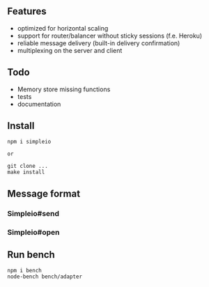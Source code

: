 ## Features

- optimized for horizontal scaling
- support for router/balancer without sticky sessions (f.e. Heroku)
- reliable message delivery (built-in delivery confirmation)
- multiplexing on the server and client

## Todo
- Memory store missing functions
- tests
- documentation

## Install

    npm i simpleio

    or

    git clone ...
    make install


## Message format

### Simpleio#send

### Simpleio#open




## Run bench

    npm i bench
    node-bench bench/adapter
